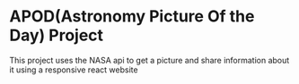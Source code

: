 # APOD(Astronomy Picture Of the Day) Project
This project uses the NASA api to get a picture and share information about it using a responsive react website
